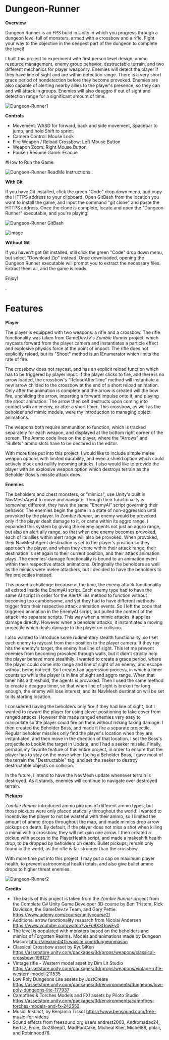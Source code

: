 # Dungeon-Runner
**Overview**

  Dungeon Runner is an FPS build in Unity in which you progress through a dungeon level full of monsters, armed with a crossbow and a rifle. Fight your way to the objective in the deepest part of the dungeon to complete the level!

  I built this project to experiment with first person level design, ammo resource management, enemy group behavior, destructable terrain, and two different mechanics for player weaponry. 
  Enemies will detect the player if they have line of sight and are within detection range. There is a very short grace period of nondetection before they become provoked. Enemies are also capable of alerting nearby allies to the player's presence, so they can and will attack in groups.
  Enemies will also deaggro if out of sight and detection range for a significant amount of time.

  ![Dungeon-Runner1](https://github.com/H4lfdan/Dungeon-Runner/assets/105895180/1d619fd4-7d31-4fc4-b026-de4ad1d39d7e)


**Controls**
  - Movement: WASD for forward, back and side movement, Spacebar to jump, and hold Shift to sprint.
  - Camera Control: Mouse Look
  - Fire Weapon / Reload Crossbow: Left Mouse Button
  - Weapon Zoom: Right Mouse Button
  - Pause / Resume Game: Esacpe

#How to Run the Game

  ![Dungeon-Runner ReadMe Instructions](https://github.com/H4lfdan/Dungeon-Runner/assets/105895180/d107044f-5a29-465d-828a-788054011b41)
  .

  **With Git**
  
  If you have Git installed, click the green "Code" drop down menu, and copy the HTTPS address to your clipboard.
  Open GitBash from the location you want to install the game, and input the command "git clone" and paste the HTTPS address. Once the clone is complete, locate and open the "Dungeon Runner" executable, and you're playing!
  
  ![Dungeon-Runner GitBash](https://github.com/H4lfdan/Dungeon-Runner/assets/105895180/2d8d1ab2-3a78-4eb2-b511-83737ec0d8b1)

  ![image](https://github.com/H4lfdan/Dungeon-Runner/assets/105895180/fe92a7e7-52ad-40d1-8352-2a98088eec40)



  **Without Git**

  If you haven't got Git installed, still click the green "Code" drop down menu, but select "Download Zip" instead. Once downloaded, opening the Dungeon Runner executable will prompt you to extract the necessary files. Extract them all, and the game is ready.

  Enjoy!
  
  .

# Features

**Player**

  The player is equipped with two weapons: a rifle and a crossbow. The rifle functionality was taken from GameDev.tv's *Zombie Runner* project, which raycasts forward from the player camera and instantiates a particle effect and explosive physics force at the point of impact. The rifle does not explicitly reload, but its "Shoot" method is an IEnumerator which limits the rate of fire. 
  
  The crossbow does not raycast, and has an explicit reload function which has to be triggered by player input. If the player clicks to fire, and there is no arrow loaded, the crossbow's "ReloadAfterTime" method will instantiate a new arrow childed to the crossbow at the end of a short reload animation. Only after the animation is complete and the arrow is created will the bow fire, unchilding the arrow, imparting a forward impulse onto it, and playing the shoot animation. The arrow  then self destructs upon coming into contact with an enemy, or after a short timer. This crossbow, as well as the beholder and mimic models, were my introduction to managing object animations.
  
  The weapons both require ammunition to function, which is tracked separately for each weapon, and displayed at the bottom right corner of the screen. The Ammo code lives on the player, where the "Arrows" and "Bullets" ammo slots have to be declared in the editor.

  With more time put into this project, I would like to include simple melee weapon options with limited durability, and even a shield option which could actively block and nullify incoming attacks. I also would like to provide the player with an explosive weapon option which destroys terrain as the Beholder Boss's missile attack does. 

**Enemies**

  The beholders and chest monsters, or "mimics", use Unity's built in NavMeshAgent to move and navigate. Though their functionality is somewhat different, they have the same "EnemyAI" script governing their behavior. The enemies begin the game in a state of non-aggression until provoked by the player. In *Zombie Runner*, an enemy would be provoked only if the player dealt damage to it, or came within its aggro range. I expanded this system by giving the enemy agents not just an aggro range, but also an alert ally range, so that when one enemy becomes provoked, each of its allies within alert range will also be provoked. When provoked, their NavMeshAgent destination is set to the player's position so they approach the player, and when they come within their attack range, their destination is set again to their current position, and their attack animation plays. The enemies' damage functionality is bound to an animation event within their respective attack animations. Oringinally the beholders as well as the mimics were melee attackers, but I decided to have the beholders to fire projectiles instead. 
  
  This posed a challenge because at the time, the enemy attack functionality all existed inside the EnemyAI script. Each enemy type had to have the same AI script in order for the AlertAllies method to function without becoming too cumbersome, and yet they had to have different methods trigger from their respective attack animation events. So I left the code that triggered animation in the EnemyAI script, but pulled the content of the attack into separate scripts. This way when a mimic attacks, it applies damage directly. However when a beholder attacks, it instantiates a moving projectile which deals damage to the player on collision.

  I also wanted to introduce some rudimentary stealth functionality, so I set each enemy to raycast from their position to the player camera. If they ray hits the enemy's target, the enemy has line of sight. This let me prevent enemies from becoming provoked through walls, but it didn't strictly help the player behave more stealthily. I wanted to create a grace period, where the player could come into range and line of sight of an enemy, and escape without being noticed. So I created an aggression process, in which a timer counts up while the player is in line of sight and aggro range. When that timer hits a threshold, the agents is provoked. Then I used the same method to create a deaggro timer, so that when line of sight is broken for long enough, the enemy will lose interest, and its NavMesh destination will be set to its starting location.

  I considered having the beholders only fire if they had line of sight, but I wanted to reward the player for using clever positioning to take cover from ranged attacks. However this made ranged enemies very easy to manipulate so the player could fire on them without risking taking damage. I then created the Beholder Boss, and made it fire a separate projectile. Regular beholder missiles only find the player's location when they are instantiated, and then move in the direction of that location. I set the Boss's projectile to LookAt the target in Update, and I had a seeker missile. Finally, perhaps my favorite feature of this entire project, in order to ensure that the player has to stay on the move when facing a Beholder Boss, I gave most of the terrain the "Destructable" tag, and set the seeker to destroy destructable objects on collision.

  In the future, I intend to have the NavMesh update whenever terrain is destroyed. As it stands, enemies will continue to navigate over destroyed terrain.

**Pickups**

  *Zombie Runner* introduced ammo pickups of different ammo types, but those pickups were only placed statically throughout the world. I wanted to incentivise the player to not be wasteful with their ammo, so I limited the amount of ammo drops throughout the map, and made mimics drop arrow pickups on death. By default, if the player does not miss a shot when killing a mimic with a crossbow, they will net gain one arrow. I then created a pickup with access to the PlayerHealth script, and made a makeshift health drop, to be dropped by beholders on death. Bullet pickups, remain only found in the world, as the rifle is far stronger than the crossbow.

  With more time put into this project, I may put a cap on maximum player health, to prevent astronomical health totals, and also give bullet ammo drops to higher threat enemies.

  ![Dungeon-Runner2](https://github.com/H4lfdan/Dungeon-Runner/assets/105895180/20075b8c-2cf7-4f4e-92f8-b6ca880a30f5)

 


**Credits**

  - The basis of this project is taken from the *Zombie Runner* project from the Complete C# Unity Game Developer 3D course by Ben Tristem, Rick Davidson, the GameDev.tv Team, and Gary Pettie. https://www.udemy.com/course/unitycourse2/
  - Additional arrow functionality research from Nicolai Andersen https://www.youtube.com/watch?v=Fu9X3OowEy0
  - The level is populated with monsters based on the beholders and mimics of Forgotten Realms. Models and animations made by Dungeon Mason: http://alexkim0415.wixsite.com/dungeonmason
  - Classical Crossbow asset by RyuGiKen https://assetstore.unity.com/packages/3d/props/weapons/classical-crossbow-196127
  - Vintage rifle - Western model asset by Dim Lit Studio https://assetstore.unity.com/packages/3d/props/weapons/vintage-rifle-western-model-211535
  - Low Poly Dungeons Lite assets by JustCreate https://assetstore.unity.com/packages/3d/environments/dungeons/low-poly-dungeons-lite-177937
  - Campfires & Torches Models and FX! assets by Piloto Studio https://assetstore.unity.com/packages/3d/environments/campfires-torches-models-and-fx-242552
  - Music: *Instinct*, by Benjamin Tissot https://www.bensound.com/free-music-for-videos
  - Sound effects from freesound.org users andrest2003, Andromadax24, Bertsz, Erdie, Go2SleepD, MadPanCake, Micheal Klier, Michel88, phlair, and Robinhood76. 

